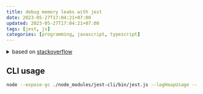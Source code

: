 ```yaml
---
title: debug memory leaks with jest
date: 2023-05-27T17:04:21+07:00
updated: 2023-05-27T17:04:21+07:00
tags: [jest, js]
categories: [programming, javascript, typescript]
---
```


<details>
  <summary>based on <a href="https://stackoverflow.com/a/73420288/6404439">stackoverflow</a></summary>

  You can try to use --logHeapUsage\
  From [documentation](https://jestjs.io/docs/cli):

  > Logs the heap usage after every test. Useful to debug memory leaks. Use together with --runInBand and --expose-gc in node.

  You can try exposing the garbage collector with --expose-gc and adding

  ```
  afterAll(() => {
    global.gc && global.gc()
  })

  ```

  Another option is `jest -w 1` to avoid these memory issues.

  > --maxWorkers\
  > Alias: -w. Specifies the maximum number of workers the worker-pool will spawn for running tests. In single run mode, this defaults to the number of the cores available on your machine minus one for the main thread. In watch mode, this defaults to half of the available cores on your machine to ensure Jest is unobtrusive and does not grind your machine to a halt. It may be useful to adjust this in resource limited environments like CIs but the defaults should be adequate for most use-cases.\
  > For environments with variable CPUs available, you can use percentage based configuration: --maxWorkers=50%

  References:\
  [Cannot find memory leak in my Express.js Jest tests](https://stackoverflow.com/questions/72068051/cannot-find-memory-leak-in-my-express-js-jest-tests)\
  [My Jests tests are leaking memory, how can I fix this?](https://stackoverflow.com/questions/62885390/my-jests-tests-are-leaking-memory-how-can-i-fix-this)\
  [What are the steps to follow to debug memory leak in Jest?](https://stackoverflow.com/questions/53853125/what-are-the-steps-to-follow-to-debug-memory-leak-in-jest)\
  <https://chanind.github.io/javascript/2019/10/12/jest-tests-memory-leak.html>
</details>

## CLI usage  
  
```bash
node --expose-gc ./node_modules/jest-cli/bin/jest.js --logHeapUsage -- test-file-name
```
